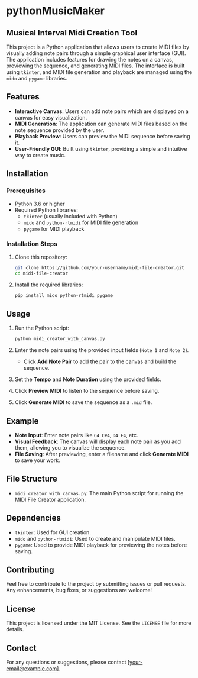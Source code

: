 # pythonMusicMaker
## Musical Interval Midi Creation Tool

This project is a Python application that allows users to create MIDI files by visually adding note pairs through a simple graphical user interface (GUI). The application includes features for drawing the notes on a canvas, previewing the sequence, and generating MIDI files. The interface is built using `tkinter`, and MIDI file generation and playback are managed using the `mido` and `pygame` libraries.

## Features
- **Interactive Canvas**: Users can add note pairs which are displayed on a canvas for easy visualization.
- **MIDI Generation**: The application can generate MIDI files based on the note sequence provided by the user.
- **Playback Preview**: Users can preview the MIDI sequence before saving it.
- **User-Friendly GUI**: Built using `tkinter`, providing a simple and intuitive way to create music.

## Installation

### Prerequisites
- Python 3.6 or higher
- Required Python libraries:
  - `tkinter` (usually included with Python)
  - `mido` and `python-rtmidi` for MIDI file generation
  - `pygame` for MIDI playback

### Installation Steps
1. Clone this repository:
   ```sh
   git clone https://github.com/your-username/midi-file-creator.git
   cd midi-file-creator
   ```

2. Install the required libraries:
   ```sh
   pip install mido python-rtmidi pygame
   ```

## Usage
1. Run the Python script:
   ```sh
   python midi_creator_with_canvas.py
   ```

2. Enter the note pairs using the provided input fields (`Note 1` and `Note 2`).
   - Click **Add Note Pair** to add the pair to the canvas and build the sequence.

3. Set the **Tempo** and **Note Duration** using the provided fields.

4. Click **Preview MIDI** to listen to the sequence before saving.

5. Click **Generate MIDI** to save the sequence as a `.mid` file.

## Example
- **Note Input**: Enter note pairs like `C4 C#4`, `D4 E4`, etc.
- **Visual Feedback**: The canvas will display each note pair as you add them, allowing you to visualize the sequence.
- **File Saving**: After previewing, enter a filename and click **Generate MIDI** to save your work.

## File Structure
- `midi_creator_with_canvas.py`: The main Python script for running the MIDI File Creator application.

## Dependencies
- `tkinter`: Used for GUI creation.
- `mido` and `python-rtmidi`: Used to create and manipulate MIDI files.
- `pygame`: Used to provide MIDI playback for previewing the notes before saving.

## Contributing
Feel free to contribute to the project by submitting issues or pull requests. Any enhancements, bug fixes, or suggestions are welcome!

## License
This project is licensed under the MIT License. See the `LICENSE` file for more details.

## Contact
For any questions or suggestions, please contact [your-email@example.com].

